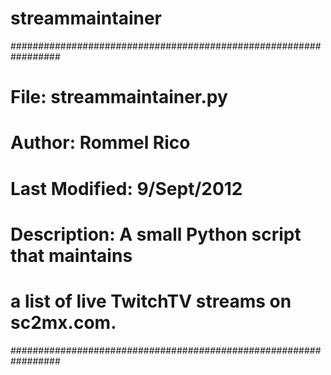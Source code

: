 streammaintainer
================

#################################################################
# File: streammaintainer.py                                     #
# Author: Rommel Rico                                           #
# Last Modified: 9/Sept/2012                                    #
# Description:  A small Python script that maintains            #
#               a list of live TwitchTV streams on sc2mx.com.   #
#################################################################
